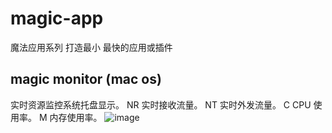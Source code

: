 # magic-app
魔法应用系列 打造最小 最快的应用或插件

## magic monitor (mac os)
实时资源监控系统托盘显示。
NR 实时接收流量。
NT 实时外发流量。
C  CPU 使用率。
M  内存使用率。
![image](https://github.com/chineseLiux/magic-app/assets/34090582/629c4bcc-9413-4e8d-bbf1-866b958bb40d)
